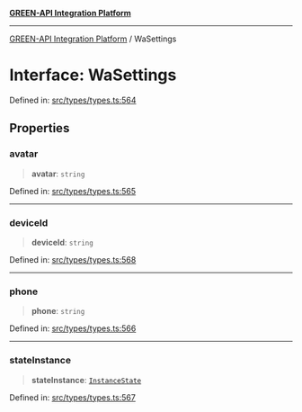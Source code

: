 [**GREEN-API Integration Platform**](../README.md)

***

[GREEN-API Integration Platform](../globals.md) / WaSettings

# Interface: WaSettings

Defined in: [src/types/types.ts:564](https://github.com/green-api/greenapi-integration/blob/62a96bf9bfbccb88022bc7b0859de19e8c48289f/src/types/types.ts#L564)

## Properties

### avatar

> **avatar**: `string`

Defined in: [src/types/types.ts:565](https://github.com/green-api/greenapi-integration/blob/62a96bf9bfbccb88022bc7b0859de19e8c48289f/src/types/types.ts#L565)

***

### deviceId

> **deviceId**: `string`

Defined in: [src/types/types.ts:568](https://github.com/green-api/greenapi-integration/blob/62a96bf9bfbccb88022bc7b0859de19e8c48289f/src/types/types.ts#L568)

***

### phone

> **phone**: `string`

Defined in: [src/types/types.ts:566](https://github.com/green-api/greenapi-integration/blob/62a96bf9bfbccb88022bc7b0859de19e8c48289f/src/types/types.ts#L566)

***

### stateInstance

> **stateInstance**: [`InstanceState`](../type-aliases/InstanceState.md)

Defined in: [src/types/types.ts:567](https://github.com/green-api/greenapi-integration/blob/62a96bf9bfbccb88022bc7b0859de19e8c48289f/src/types/types.ts#L567)
